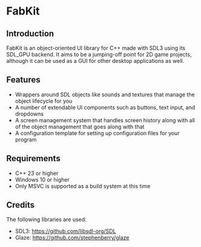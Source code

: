 # FabKit

## Introduction

FabKit is an object-oriented UI library for C++ made with SDL3 using its SDL_GPU backend. It aims to be a jumping-off point for 2D game projects, although it can be used as a GUI for other desktop applications as well.

## Features

- Wrappers around SDL objects like sounds and textures that manage the object lifecycle for you
- A number of extendable UI components such as buttons, text input, and dropdowns
- A screen management system that handles screen history along with all of the object management that goes along with that
- A configuration template for setting up configuration files for your program

## Requirements

- C++ 23 or higher
- Windows 10 or higher
- Only MSVC is supported as a build system at this time

## Credits

The following libraries are used:
- SDL3: https://github.com/libsdl-org/SDL
- Glaze: https://github.com/stephenberry/glaze
